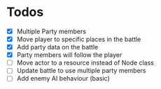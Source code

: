 # Todos

- [x] Multiple Party members
- [x] Move player to specific places in the battle
- [x] Add party data on the battle
- [x] Party members will follow the player
- [ ] Move actor to a resource instead of Node class
- [ ] Update battle to use multiple party members 
- [ ] Add enemy AI behaviour (basic)
